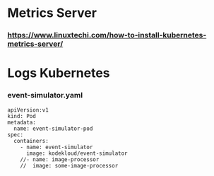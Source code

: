 # Metrics Server
### https://www.linuxtechi.com/how-to-install-kubernetes-metrics-server/

# Logs Kubernetes
### event-simulator.yaml
```
apiVersion:v1
kind: Pod
metadata:
  name: event-simulator-pod
spec:
  containers:
    - name: event-simulator
      image: kodekloud/event-simulator
    //- name: image-processor
    //  image: some-image-processor
```
